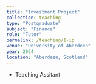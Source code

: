 ```yaml
---
title: "Investment Project"
collection: teaching
type: "Postgraduate"
subject: "Finance"
role: "Tutor"
permalink: /teaching/1-ip
venue: "University of Aberdeen"
year: 2024
location: "Aberdeen, Scotland"
---
```


* Teaching Assitant
